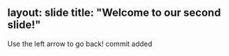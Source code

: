 
layout: slide
title: "Welcome to our second slide!"
----
Use the left arrow to go back!
commit added

